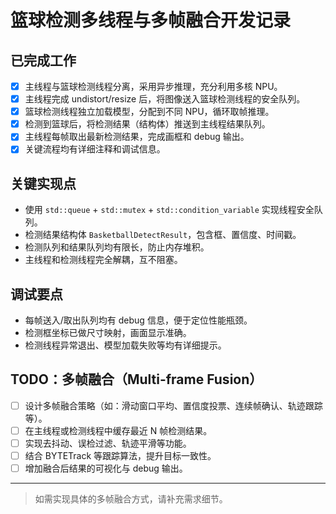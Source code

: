 # 篮球检测多线程与多帧融合开发记录

## 已完成工作

- [x] 主线程与篮球检测线程分离，采用异步推理，充分利用多核 NPU。
- [x] 主线程完成 undistort/resize 后，将图像送入篮球检测线程的安全队列。
- [x] 篮球检测线程独立加载模型，分配到不同 NPU，循环取帧推理。
- [x] 检测到篮球后，将检测结果（结构体）推送到主线程结果队列。
- [x] 主线程每帧取出最新检测结果，完成画框和 debug 输出。
- [x] 关键流程均有详细注释和调试信息。

## 关键实现点

- 使用 `std::queue` + `std::mutex` + `std::condition_variable` 实现线程安全队列。
- 检测结果结构体 `BasketballDetectResult`，包含框、置信度、时间戳。
- 检测队列和结果队列均有限长，防止内存堆积。
- 主线程和检测线程完全解耦，互不阻塞。

## 调试要点

- 每帧送入/取出队列均有 debug 信息，便于定位性能瓶颈。
- 检测框坐标已做尺寸映射，画面显示准确。
- 检测线程异常退出、模型加载失败等均有详细提示。

## TODO：多帧融合（Multi-frame Fusion）

- [ ] 设计多帧融合策略（如：滑动窗口平均、置信度投票、连续帧确认、轨迹跟踪等）。
- [ ] 在主线程或检测线程中缓存最近 N 帧检测结果。
- [ ] 实现去抖动、误检过滤、轨迹平滑等功能。
- [ ] 结合 BYTETrack 等跟踪算法，提升目标一致性。
- [ ] 增加融合后结果的可视化与 debug 输出。

---

> 如需实现具体的多帧融合方式，请补充需求细节。 